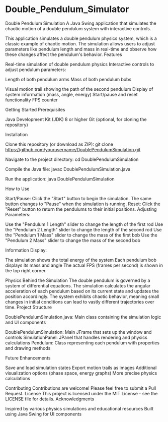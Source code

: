 # Double_Pendulum_Simulator
Double Pendulum Simulation
A Java Swing application that simulates the chaotic motion of a double pendulum system with interactive controls.

This application simulates a double pendulum physics system, which is a classic example of chaotic motion. The simulation allows users to adjust parameters like pendulum length and mass in real-time and observe how these changes affect the pendulum's behavior.
Features

Real-time simulation of double pendulum physics
Interactive controls to adjust pendulum parameters:

Length of both pendulum arms
Mass of both pendulum bobs


Visual motion trail showing the path of the second pendulum
Display of system information (mass, angle, energy)
Start/pause and reset functionality
FPS counter

Getting Started
Prerequisites

Java Development Kit (JDK) 8 or higher
Git (optional, for cloning the repository)

Installation

Clone this repository (or download as ZIP):
git clone https://github.com/yourusername/DoublePendulumSimulation.git

Navigate to the project directory:
cd DoublePendulumSimulation

Compile the Java file:
javac DoublePendulumSimulation.java

Run the application:
java DoublePendulumSimulation


How to Use

Start/Pause: Click the "Start" button to begin the simulation. The same button changes to "Pause" when the simulation is running.
Reset: Click the "Reset" button to return the pendulums to their initial positions.
Adjusting Parameters:

Use the "Pendulum 1 Length" slider to change the length of the first rod
Use the "Pendulum 2 Length" slider to change the length of the second rod
Use the "Pendulum 1 Mass" slider to change the mass of the first bob
Use the "Pendulum 2 Mass" slider to change the mass of the second bob


Information Display:

The simulation shows the total energy of the system
Each pendulum bob displays its mass and angle
The actual FPS (frames per second) is shown in the top right corner



Physics Behind the Simulation
The double pendulum is governed by a system of differential equations. The simulation calculates the angular acceleration of each pendulum based on its current state and updates the position accordingly. The system exhibits chaotic behavior, meaning small changes in initial conditions can lead to vastly different trajectories over time.
Project Structure

DoublePendulumSimulation.java: Main class containing the simulation logic and UI components

DoublePendulumSimulation: Main JFrame that sets up the window and controls
SimulationPanel: JPanel that handles rendering and physics calculations
Pendulum: Class representing each pendulum with properties and drawing methods



Future Enhancements

Save and load simulation states
Export motion trails as images
Additional visualization options (phase space, energy graphs)
More precise physics calculations

Contributing
Contributions are welcome! Please feel free to submit a Pull Request.
License
This project is licensed under the MIT License - see the LICENSE file for details.
Acknowledgments

Inspired by various physics simulations and educational resources
Built using Java Swing for UI components
